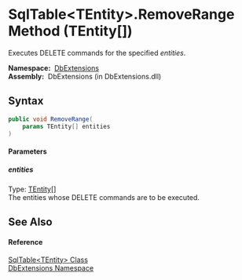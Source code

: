 SqlTable&lt;TEntity>.RemoveRange Method (TEntity[])
===================================================
  Executes DELETE commands for the specified *entities*.

  **Namespace:**  [DbExtensions][1]  
  **Assembly:**  DbExtensions (in DbExtensions.dll)

Syntax
------

```csharp
public void RemoveRange(
	params TEntity[] entities
)
```

#### Parameters

##### *entities*
Type: [TEntity][2][]  
The entities whose DELETE commands are to be executed.


See Also
--------

#### Reference
[SqlTable&lt;TEntity> Class][2]  
[DbExtensions Namespace][1]  

[1]: ../README.md
[2]: README.md